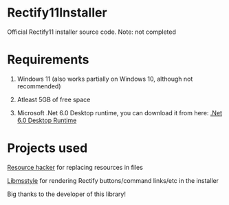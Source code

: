 # Rectify11Installer
Official Rectify11 installer source code. Note: not completed
# Requirements

1. Windows 11 (also works partially on Windows 10, although not recommended)

2. Atleast 5GB of free space

3. Microsoft .Net 6.0 Desktop runtime, you can download it from here: [.Net 6.0 Desktop Runtime](https://dotnet.microsoft.com/en-us/download/dotnet/thank-you/runtime-desktop-6.0.7-windows-x64-installer)

# Projects used

[Resource hacker](http://www.angusj.com/resourcehacker/) for replacing resources in files <br />

[Libmsstyle](https://github.com/nptr/msstyleEditor) for rendering Rectify buttons/command links/etc in the installer <br />

Big thanks to the developer of this library!
